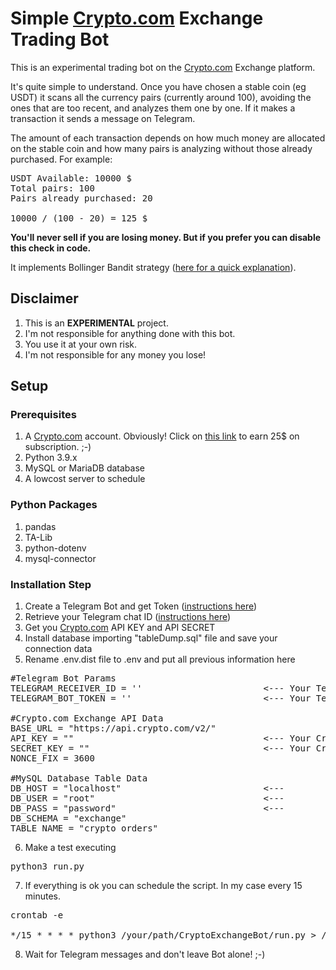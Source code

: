 # Simple [Crypto.com](https://platinum.crypto.com/r/32t8qj9mjq "Crypto.com") Exchange Trading Bot

This is an experimental trading bot on the [Crypto.com](https://platinum.crypto.com/r/32t8qj9mjq "Crypto.com") Exchange platform.

It's quite simple to understand. Once you have chosen a stable coin (eg USDT) it scans all the currency pairs (currently around 100), avoiding the ones that are too recent, and analyzes them one by one. If it makes a transaction it sends a message on Telegram.

The amount of each transaction depends on how much money are allocated on the stable coin and how many pairs is analyzing without those already purchased.
For example:

<pre>
USDT Available: 10000 $
Total pairs: 100
Pairs already purchased: 20

10000 / (100 - 20) = 125 $
</pre>

**You'll never sell if you are losing money. But if you prefer you can disable this check in code.**

It implements Bollinger Bandit strategy ([here for a quick explanation](https://www.traderslog.com/bollinger-bandit-trading-strategy "Bollinger Bandit strategy explanation")).

## Disclaimer
1. This is an **EXPERIMENTAL** project.
2. I'm not responsible for anything done with this bot.
3. You use it at your own risk.
4. I'm not responsible for any money you lose!

## Setup

### Prerequisites
1. A [Crypto.com](https://platinum.crypto.com/r/32t8qj9mjq "Crypto.com") account. Obviously! Click on [this link](https://platinum.crypto.com/r/32t8qj9mjq "Crypto.com") to earn 25$ on subscription. ;-)
2. Python 3.9.x
3. MySQL or MariaDB database
4. A lowcost server to schedule

### Python Packages
1. pandas
2. TA-Lib
3. python-dotenv
4. mysql-connector

### Installation Step

1. Create a Telegram Bot and get Token ([instructions here](https://www.siteguarding.com/en/how-to-get-telegram-bot-api-token))
2. Retrieve your Telegram chat ID ([instructions here](https://www.alphr.com/find-chat-id-telegram/))
3. Get you [Crypto.com](https://platinum.crypto.com/r/32t8qj9mjq "Crypto.com") API KEY and API SECRET
4. Install database importing "tableDump.sql" file and save your connection data
5. Rename .env.dist file to .env and put all previous information here

<pre>
#Telegram Bot Params
TELEGRAM_RECEIVER_ID = ''                       <--- Your Telegram Chat ID
TELEGRAM_BOT_TOKEN = ''                         <--- Your Telegram Bot Token

#Crypto.com Exchange API Data
BASE_URL = "https://api.crypto.com/v2/"
API_KEY = ""                                    <--- Your Crypto.com API KEY
SECRET_KEY = ""                                 <--- Your Crypto.com API SECRET
NONCE_FIX = 3600

#MySQL Database Table Data
DB_HOST = "localhost"                           <---
DB_USER = "root"                                <---
DB_PASS = "password"                            <---
DB_SCHEMA = "exchange"                          
TABLE_NAME = "crypto_orders"
</pre>

6. Make a test executing
<pre>python3 run.py</pre>
7. If everything is ok you can schedule the script. In my case every 15 minutes.
<pre>
crontab -e

*/15 * * * * python3 /your/path/CryptoExchangeBot/run.py > /your/log/path/crypto-report.log
</pre>

8. Wait for Telegram messages and don't leave Bot alone! ;-)